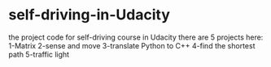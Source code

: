 # self-driving-in-Udacity
the project code for self-driving course in Udacity
there are 5 projects here:
1-Matrix
2-sense and move
3-translate Python to C++
4-find the shortest path
5-traffic light
